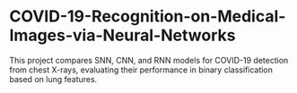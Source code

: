 # COVID-19-Recognition-on-Medical-Images-via-Neural-Networks
This project compares SNN, CNN, and RNN models for COVID-19 detection from chest X-rays, evaluating their performance in binary classification based on lung features.
